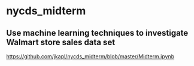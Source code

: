# nycds_midterm
## Use machine learning techniques to investigate Walmart store sales data set
https://github.com/jkapl/nycds_midterm/blob/master/Midterm.ipynb
